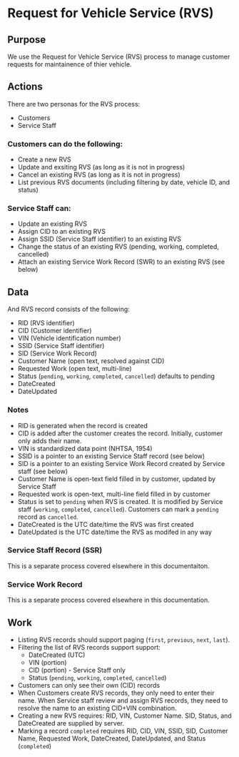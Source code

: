 # Request for Vehicle Service (RVS)

## Purpose
We use the Request for Vehicle Service (RVS) process to manage customer requests for maintainence of thier vehicle.

## Actions
There are two personas for the RVS process:
* Customers
* Service Staff

### Customers can do the following:
* Create a new RVS
* Update and exsiting RVS (as long as it is not in progress)
* Cancel an existing  RVS (as long as it is not in progress)
* List previous RVS documents (including filtering by date, vehicle ID, and status)

### Service Staff can:
* Update an existing RVS
* Assign CID to an existing RVS
* Assign SSID (Service Staff identifier) to an existing RVS
* Change the status of an existing RVS (pending, working, completed, cancelled)
* Attach an existing Service Work Record (SWR) to an existing RVS (see below)

## Data
And RVS record consists of the following:
* RID (RVS identifier)
* CID (Customer identifier)
* VIN (Vehicle identification number)
* SSID (Service Staff identifier)
* SID (Service Work Record)
* Customer Name (open text, resolved against CID)
* Requested Work (open text, multi-line)
* Status (`pending`, `working`, `completed`, `cancelled`) defaults to pending
* DateCreated
* DateUpdated

### Notes
* RID is generated when the record is created
* CID is added after the customer creates the record. Initially, customer only adds their name.
* VIN is standardized data point (NHTSA, 1954)
* SSID is a pointer to an existing Service Staff record (see below)
* SID is a pointer to an existing Service Work Record created by Service staff (see below)
* Customer Name is open-text field filled in by customer, updated by Service Staff
* Requested work is open-text, multi-line field filled in by customer
* Status is set to `pending` when RVS is created. It is modified by Service staff (`working`, `completed`, `cancelled`). Customers can mark a `pending` record as `cancelled`.
* DateCreated is the UTC date/time the RVS was first created
* DateUpdated is the UTC date/time the RVS as modifed in any way

### Service Staff Record (SSR)
This is a separate process covered elsewhere in this documentaiton.

### Service Work Record
This is a separate process covered elsewhere in this documentation. 

## Work
* Listing RVS records should support paging (`first`, `previous`, `next`, `last`).
* Filtering the list of RVS records support support:
  * DateCreated (UTC)
  * VIN (portion)
  * CID (portion) - Service Staff only
  * Status (`pending`, `working`, `completed`, `cancelled`)
* Customers can only see their own (CID) records
* When Customers create RVS records, they only need to enter their name. When Service staff review and assign RVS records, they need to resolve the name to an existing CID+VIN combination.
* Creating a new RVS requires: RID, VIN, Customer Name. SID, Status, and DateCreated are supplied by server.
* Marking a record `completed` requires RID, CID, VIN, SSID, SID, Customer Name, Requested Work, DateCreated, DateUpdated, and Status (`completed`)

